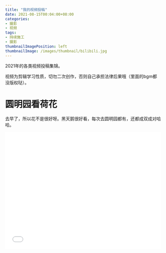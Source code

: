 ```yaml
---
title: "我的视频投稿"
date: 2021-08-15T00:04:00+08:00
categories:
- 摄影
- 视频
tags:
- 持续施工
- 摄影
thumbnailImagePosition: left
thumbnailImage: /images/thumbnail/bilibili.jpg
---
```

2021年的各类视频投稿集锦。
<!--more-->
视频为剪辑学习性质，切勿二次创作，否则自己承担法律后果哦（里面的bgm都没版权哒）。

# 圆明园看荷花
去早了，所以花不是很好呀。黑天鹅很好看，每次去圆明园都有，还都成双成对哈哈。
<div style="position:relative; padding-bottom:75%; width:100%; height:0">
    <iframe src="//player.bilibili.com/player.html?bvid=BV1nq4y1H72c&amp;page=1" scrolling="no" border="0" frameborder="no" framespacing="0" allowfullscreen="true" style="position:absolute; height: 100%; width: 100%;"></iframe>
</div>